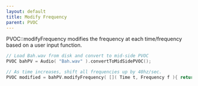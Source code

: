 ```yaml
---
layout: default
title: Modify Frequency
parent: PVOC
---
```


PVOC::modifyFrequency modifies the frequency at each time/frequency based on a user input function.

```c++
// Load Bah.wav from disk and convert to mid-side PVOC
PVOC bahPV = Audio( "Bah.wav" ).convertToMidSidePVOC();

// As time increases, shift all frequencies up by 40hz/sec.
PVOC modified = bahPV.modifyFrequency( []( Time t, Frequency f ){ return f + t * 40.0f; } );
```
